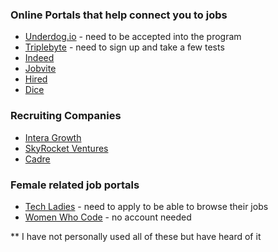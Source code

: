 ### Online Portals that help connect you to jobs
- [Underdog.io](underdog.io) - need to be accepted into the program
- [Triplebyte](https://triplebyte.com/) - need to sign up and take a few tests
- [Indeed](https://www.indeed.com/prime)
- [Jobvite](http://www.jobvite.com/)
- [Hired](https://hired.com/)
- [Dice](http://www.dice.com/)

### Recruiting Companies
- [Intera Growth](http://www.interagrowthpartners.com/)
- [SkyRocket Ventures](http://skyrocketventures.com/)
- [Cadre](http://cadrestaff.com/)

### Female related job portals
- [Tech Ladies](https://www.hiretechladies.com/) - need to apply to be able to browse their jobs
- [Women Who Code](https://www.womenwhocode.com/) - no account needed

** I have not personally used all of these but have heard of it

